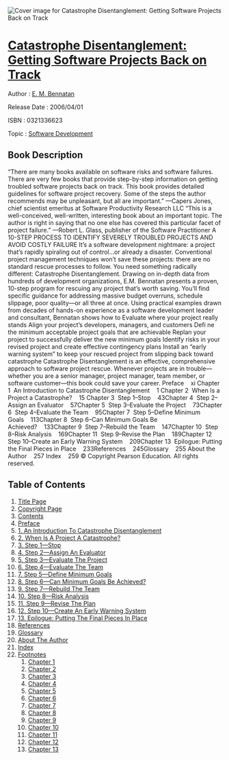 ![Cover image for Catastrophe Disentanglement: Getting Software Projects Back on Track](https://imgdetail.ebookreading.net/cover/cover/software_development/EB0321336623.jpg)

[Catastrophe Disentanglement: Getting Software Projects Back on Track](https://ebookreading.net/view/book/Catastrophe+Disentanglement%3A+Getting+Software+Projects+Back+on+Track-EB0321336623_1.html "Catastrophe Disentanglement: Getting Software Projects Back on Track")
====================================================================================================================

Author : [E. M. Bennatan](https://ebookreading.net/search/author/E.+M.+Bennatan)

Release Date : 2006/04/01

ISBN : 0321336623

Topic : [Software Development](https://ebookreading.net/search/category/software-development)

Book Description
-----------------

“There are many books available on software risks and software failures. There are very few books that provide step-by-step information on getting troubled software projects back on track. This book provides detailed guidelines for software project recovery. Some of the steps the author recommends may be unpleasant, but all are important.”
—Capers Jones, chief scientist emeritus at Software Productivity Research LLC
“This is a well-conceived, well-written, interesting book about an important topic. The author is right in saying that no one else has covered this particular facet of project failure.”
—Robert L. Glass, publisher of the Software Practitioner
A 10-STEP PROCESS TO IDENTIFY SEVERELY TROUBLED PROJECTS AND AVOID COSTLY FAILURE
It’s a software development nightmare: a project that’s rapidly spiraling out of control...or already a disaster. Conventional project management techniques won’t save these projects: there are no standard rescue processes to follow. You need something radically different: Catastrophe Disentanglement.
Drawing on in-depth data from hundreds of development organizations, E.M. Bennatan presents a proven, 10-step program for rescuing any project that’s worth saving. You’ll find specific guidance for addressing massive budget overruns, schedule slippage, poor quality—or all three at once. Using practical examples drawn from decades of hands-on experience as a software development leader and consultant, Bennatan shows how to
Evaluate where your project really stands
Align your project’s developers, managers, and customers
Defi ne the minimum acceptable project goals that are achievable
Replan your project to successfully deliver the new minimum goals
Identify risks in your revised project and create effective contingency plans
Install an “early warning system” to keep your rescued project from slipping back toward catastrophe
Catastrophe Disentanglement is an effective, comprehensive approach to software project rescue. Whenever projects are in trouble—whether you are a senior manager, project manager, team member, or software customer—this book could save your career.
Preface    xi
Chapter 1  An Introduction to Catastrophe Disentanglement    1
Chapter 2  When Is a Project a Catastrophe?    15
Chapter 3  Step 1–Stop    43Chapter 4  Step 2–Assign an Evaluator    57Chapter 5  Step 3–Evaluate the Project    73Chapter 6  Step 4–Evaluate the Team    95Chapter 7  Step 5–Define Minimum Goals    113Chapter 8  Step 6–Can Minimum Goals Be Achieved?    133Chapter 9  Step 7–Rebuild the Team    147Chapter 10  Step 8–Risk Analysis    169Chapter 11  Step 9–Revise the Plan    189Chapter 12  Step 10–Create an Early Warning System    209Chapter 13  Epilogue: Putting the Final Pieces in Place    233References    245Glossary    255
About the Author    257
Index    259
© Copyright Pearson Education. All rights reserved.
              
Table of Contents
-----------------

1. [Title Page](https://ebookreading.net/view/book/Catastrophe+Disentanglement%3A+Getting+Software+Projects+Back+on+Track-EB0321336623_2.html)
1. [Copyright Page](https://ebookreading.net/view/book/Catastrophe+Disentanglement%3A+Getting+Software+Projects+Back+on+Track-EB0321336623_3.html)
1. [Contents](https://ebookreading.net/view/book/Catastrophe+Disentanglement%3A+Getting+Software+Projects+Back+on+Track-EB0321336623_4.html)
1. [Preface](https://ebookreading.net/view/book/Catastrophe+Disentanglement%3A+Getting+Software+Projects+Back+on+Track-EB0321336623_5.html)
1. [1. An Introduction To Catastrophe Disentanglement](https://ebookreading.net/view/book/Catastrophe+Disentanglement%3A+Getting+Software+Projects+Back+on+Track-EB0321336623_6.html)
1. [2. When Is A Project A Catastrophe?](https://ebookreading.net/view/book/Catastrophe+Disentanglement%3A+Getting+Software+Projects+Back+on+Track-EB0321336623_7.html)
1. [3. Step 1—Stop](https://ebookreading.net/view/book/Catastrophe+Disentanglement%3A+Getting+Software+Projects+Back+on+Track-EB0321336623_8.html)
1. [4. Step 2—Assign An Evaluator](https://ebookreading.net/view/book/Catastrophe+Disentanglement%3A+Getting+Software+Projects+Back+on+Track-EB0321336623_9.html)
1. [5. Step 3—Evaluate The Project](https://ebookreading.net/view/book/Catastrophe+Disentanglement%3A+Getting+Software+Projects+Back+on+Track-EB0321336623_10.html)
1. [6. Step 4—Evaluate The Team](https://ebookreading.net/view/book/Catastrophe+Disentanglement%3A+Getting+Software+Projects+Back+on+Track-EB0321336623_11.html)
1. [7. Step 5—Define Minimum Goals](https://ebookreading.net/view/book/Catastrophe+Disentanglement%3A+Getting+Software+Projects+Back+on+Track-EB0321336623_12.html)
1. [8. Step 6—Can Minimum Goals Be Achieved?](https://ebookreading.net/view/book/Catastrophe+Disentanglement%3A+Getting+Software+Projects+Back+on+Track-EB0321336623_13.html)
1. [9. Step 7—Rebuild The Team](https://ebookreading.net/view/book/Catastrophe+Disentanglement%3A+Getting+Software+Projects+Back+on+Track-EB0321336623_14.html)
1. [10. Step 8—Risk Analysis](https://ebookreading.net/view/book/Catastrophe+Disentanglement%3A+Getting+Software+Projects+Back+on+Track-EB0321336623_15.html)
1. [11. Step 9—Revise The Plan](https://ebookreading.net/view/book/Catastrophe+Disentanglement%3A+Getting+Software+Projects+Back+on+Track-EB0321336623_16.html)
1. [12. Step 10—Create An Early Warning System](https://ebookreading.net/view/book/Catastrophe+Disentanglement%3A+Getting+Software+Projects+Back+on+Track-EB0321336623_17.html)
1. [13. Epilogue: Putting The Final Pieces In Place](https://ebookreading.net/view/book/Catastrophe+Disentanglement%3A+Getting+Software+Projects+Back+on+Track-EB0321336623_18.html)
1. [References](https://ebookreading.net/view/book/Catastrophe+Disentanglement%3A+Getting+Software+Projects+Back+on+Track-EB0321336623_19.html)
1. [Glossary](https://ebookreading.net/view/book/Catastrophe+Disentanglement%3A+Getting+Software+Projects+Back+on+Track-EB0321336623_20.html)
1. [About The Author](https://ebookreading.net/view/book/Catastrophe+Disentanglement%3A+Getting+Software+Projects+Back+on+Track-EB0321336623_21.html)
1. [Index](https://ebookreading.net/view/book/Catastrophe+Disentanglement%3A+Getting+Software+Projects+Back+on+Track-EB0321336623_22.html)
1. [Footnotes](https://ebookreading.net/view/book/Catastrophe+Disentanglement%3A+Getting+Software+Projects+Back+on+Track-EB0321336623_23.html)
    1. [Chapter 1](https://ebookreading.net/view/book/Catastrophe+Disentanglement%3A+Getting+Software+Projects+Back+on+Track-EB0321336623_23.html#chapter01)
    1. [Chapter 2](https://ebookreading.net/view/book/Catastrophe+Disentanglement%3A+Getting+Software+Projects+Back+on+Track-EB0321336623_23.html#chapter02)
    1. [Chapter 3](https://ebookreading.net/view/book/Catastrophe+Disentanglement%3A+Getting+Software+Projects+Back+on+Track-EB0321336623_23.html#chapter03)
    1. [Chapter 4](https://ebookreading.net/view/book/Catastrophe+Disentanglement%3A+Getting+Software+Projects+Back+on+Track-EB0321336623_23.html#chapter04)
    1. [Chapter 5](https://ebookreading.net/view/book/Catastrophe+Disentanglement%3A+Getting+Software+Projects+Back+on+Track-EB0321336623_23.html#chapter05)
    1. [Chapter 6](https://ebookreading.net/view/book/Catastrophe+Disentanglement%3A+Getting+Software+Projects+Back+on+Track-EB0321336623_23.html#chapter06)
    1. [Chapter 7](https://ebookreading.net/view/book/Catastrophe+Disentanglement%3A+Getting+Software+Projects+Back+on+Track-EB0321336623_23.html#chapter07)
    1. [Chapter 8](https://ebookreading.net/view/book/Catastrophe+Disentanglement%3A+Getting+Software+Projects+Back+on+Track-EB0321336623_23.html#chapter08)
    1. [Chapter 9](https://ebookreading.net/view/book/Catastrophe+Disentanglement%3A+Getting+Software+Projects+Back+on+Track-EB0321336623_23.html#chapter09)
    1. [Chapter 10](https://ebookreading.net/view/book/Catastrophe+Disentanglement%3A+Getting+Software+Projects+Back+on+Track-EB0321336623_23.html#chapter10)
    1. [Chapter 11](https://ebookreading.net/view/book/Catastrophe+Disentanglement%3A+Getting+Software+Projects+Back+on+Track-EB0321336623_23.html#chapter11)
    1. [Chapter 12](https://ebookreading.net/view/book/Catastrophe+Disentanglement%3A+Getting+Software+Projects+Back+on+Track-EB0321336623_23.html#chapter12)
    1. [Chapter 13](https://ebookreading.net/view/book/Catastrophe+Disentanglement%3A+Getting+Software+Projects+Back+on+Track-EB0321336623_23.html#chapter13)
